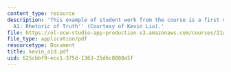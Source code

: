 ```yaml
---
content_type: resource
description: 'This example of student work from the course is a first draft for ''Assignment
  A1: Rhetoric of Truth'' (Courtesy of Kevin Liu).'
file: https://ol-ocw-studio-app-production.s3.amazonaws.com/courses/21w-747-rhetoric-spring-2005/625cbbf9ecc1375d136325d6c8008a5f_kevin_a1d.pdf
file_type: application/pdf
resourcetype: Document
title: kevin_a1d.pdf
uid: 625cbbf9-ecc1-375d-1363-25d6c8008a5f
---
```

